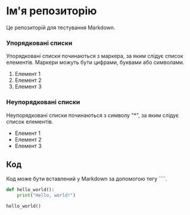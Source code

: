 # Ім'я репозиторію

Це репозиторій для тестування Markdown.

### Упорядковані списки

Упорядковані списки починаються з маркера, за яким слідує список елементів. Маркери можуть бути цифрами, буквами або символами.

1. Елемент 1
2. Елемент 2
3. Елемент 3

### Неупорядковані списки

Неупорядковані списки починаються з символу "*", за яким слідує список елементів.

* Елемент 1
* Елемент 2
* Елемент 3

## Код

Код може бути вставлений у Markdown за допомогою тегу ````.

```python
def hello_world():
    print("Hello, world!")

hello_world()
